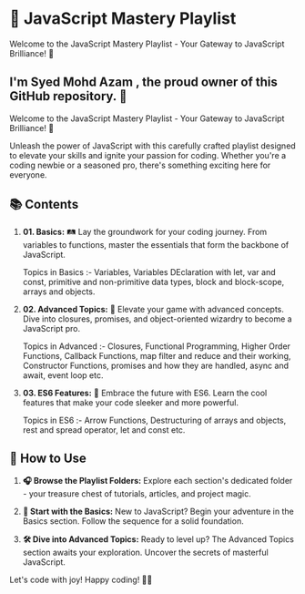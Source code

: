 # 🚀 JavaScript Mastery Playlist
Welcome to the JavaScript Mastery Playlist - Your Gateway to JavaScript Brilliance! 🌟

## I'm Syed Mohd Azam , the proud owner of this GitHub repository. 🎉

Welcome to the JavaScript Mastery Playlist - Your Gateway to JavaScript Brilliance! 🌟

Unleash the power of JavaScript with this carefully crafted playlist designed to elevate your skills and ignite your passion for coding. Whether you're a coding newbie or a seasoned pro, there's something exciting here for everyone.

## 📚 Contents

1. **01. Basics:** 🛤️ Lay the groundwork for your coding journey. From variables to functions, master the essentials that form the backbone of JavaScript.

   Topics in Basics :-  Variables, Variables DEclaration with let, var and const, primitive and non-primitive data types, block and block-scope, arrays and objects.

3. **02. Advanced Topics:** 🚀 Elevate your game with advanced concepts. Dive into closures, promises, and object-oriented wizardry to become a JavaScript pro.

   Topics in Advanced :- Closures, Functional Programming, Higher Order Functions, Callback Functions, map filter and reduce and their working, Constructor Functions, promises and how 
   they are handled, async and await, event loop etc.
 
5. **03. ES6 Features:** 🌈 Embrace the future with ES6. Learn the cool features that make your code sleeker and more powerful.

   Topics in ES6 :- Arrow Functions, Destructuring of arrays and objects, rest and spread operator, let and const etc.

## 🚀 How to Use

1. **🎧 Browse the Playlist Folders:** Explore each section's dedicated folder - your treasure chest of tutorials, articles, and project magic.

2. **🚀 Start with the Basics:** New to JavaScript? Begin your adventure in the Basics section. Follow the sequence for a solid foundation.

3. **🛠 Dive into Advanced Topics:** Ready to level up? The Advanced Topics section awaits your exploration. Uncover the secrets of masterful JavaScript.

Let's code with joy! Happy coding! 🚀✨
